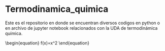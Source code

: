 # Termodinamica_quimica

Este es el repositorio en donde se encuentran diversos codigos en python o en archivo de jupyter notebook relacionados con la UDA de termodinámica química.

\begin{equation}
  f(x)=x^2
\end{equation}
